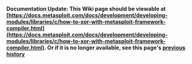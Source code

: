 <!-- Maintainers:  Please do not modify this file directly, create a pull request instead -->

**Documentation Update: This Wiki page should be viewable at [https://docs.metasploit.com/docs/development/developing-modules/libraries/c/how-to-xor-with-metasploit-framework-compiler.html](https://docs.metasploit.com/docs/development/developing-modules/libraries/c/how-to-xor-with-metasploit-framework-compiler.html). Or if it is no longer available, see this page's [previous history](./_history)**

